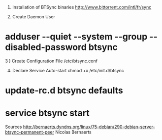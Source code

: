 1) Installation of BTSync binaries
http://www.bittorrent.com/intl/fr/sync

2) Create Daemon User
# adduser --quiet --system --group --disabled-password btsync

3 ) Create Configuration File
/etc/btsync.conf


4) Declare Service Auto-start
chmod +x /etc/init.d/btsync
# update-rc.d btsync defaults
# service btsync start


Sources
http://bernaerts.dyndns.org/linux/75-debian/290-debian-server-btsync-permanent-peer
Nicolas Bernaerts